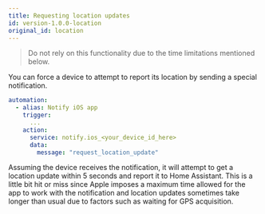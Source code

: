 ```yaml
---
title: Requesting location updates
id: version-1.0.0-location
original_id: location
---
```


> Do not rely on this functionality due to the time limitations mentioned below.

You can force a device to attempt to report its location by sending a special notification.

```yaml
automation:
  - alias: Notify iOS app
    trigger:
      ...
    action:
      service: notify.ios_<your_device_id_here>
      data:
        message: "request_location_update"
```

Assuming the device receives the notification, it will attempt to get a location update within 5 seconds and report it to Home Assistant. This is a little bit hit or miss since Apple imposes a maximum time allowed for the app to work with the notification and location updates sometimes take longer than usual due to factors such as waiting for GPS acquisition.
